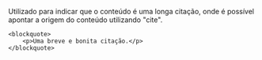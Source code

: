 Utilizado para indicar que o conteúdo é uma longa citação, onde é possível apontar a origem do conteúdo utilizando "cite".

	<blockquote>
		<p>Uma breve e bonita citação.</p>
	</blockquote>